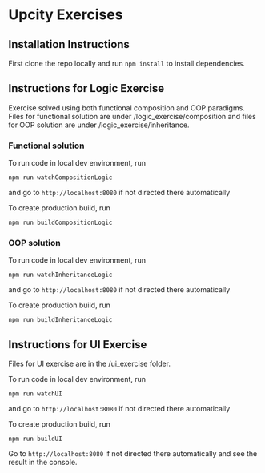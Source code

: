 # Upcity Exercises

## Installation Instructions

First clone the repo locally and run `npm install` to install dependencies.

## Instructions for Logic Exercise

Exercise solved using both functional composition and OOP paradigms.
Files for functional solution are under /logic_exercise/composition and
files for OOP solution are under /logic_exercise/inheritance.

### Functional solution

To run code in local dev environment, run

`npm run watchCompositionLogic`

and go to `http://localhost:8080` if not directed there automatically

To create production build, run

`npm run buildCompositionLogic`


### OOP solution

To run code in local dev environment, run

`npm run watchInheritanceLogic`

and go to `http://localhost:8080` if not directed there automatically

To create production build, run

`npm run buildInheritanceLogic`


## Instructions for UI Exercise

Files for UI exercise are in the /ui_exercise folder.

To run code in local dev environment, run

`npm run watchUI`

and go to `http://localhost:8080` if not directed there automatically

To create production build, run

`npm run buildUI`

Go to `http://localhost:8080` if not directed there automatically and see the result in the console.
